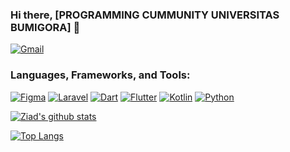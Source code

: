 ### Hi there, [PROGRAMMING CUMMUNITY UNIVERSITAS BUMIGORA] 👋

[<img alt="Gmail" src="https://img.shields.io/badge/hello.programingcomunity.ubg@gmail.com-D14836?style=for-the-badge&logo=gmail&logoColor=white" />][email]

### Languages, Frameworks, and Tools:
[<img alt="Figma" src="https://img.shields.io/badge/figma%20-%23F24E1E.svg?&style=for-the-badge&logo=figma&logoColor=white"/>][figma]
[<img alt="Laravel" src="https://img.shields.io/badge/laravel-%23FF0000.svg?&style=for-the-badge&logo=laravel&logoColor=white"/>][dart]
[<img alt="Dart" src="https://img.shields.io/badge/dart-%230175C2.svg?&style=for-the-badge&logo=dart&logoColor=white"/>][dart]
[<img alt="Flutter" src="https://img.shields.io/badge/Flutter%20-%2302569B.svg?&style=for-the-badge&logo=Flutter&logoColor=white" />][flutter]
[<img alt="Kotlin" src="https://img.shields.io/badge/Kotlin%20-%32a852.svg?&style=for-the-badge&logo=Kotlin&logoColor=white" />][flutter]
[<img alt="Python" src="https://img.shields.io/badge/Python%20-%dba900.svg?&style=for-the-badge&logo=Python&logoColor=white" />][flutter]

[![Ziad's github stats](https://github-readme-stats.vercel.app/api?username=pc-bumigora&show_icons=true&theme=blueberry)](https://github.com/anuraghazra/github-readme-stats)

[![Top Langs](https://github-readme-stats.vercel.app/api/top-langs/?username=pc-bumigora&layout=compact&theme=blueberry)](https://github.com/anuraghazra/github-readme-stats)

[instagram]: https://www.instagram.com/
[linkedin]: https://www.linkedin.com/in/
[figma]: https://www.figma.com
[dart]: https://dart.dev
[flutter]: https://flutter.dev
[email]: mailto:hello.adityarohman@gmail.com
